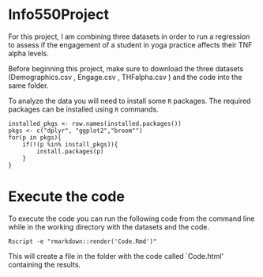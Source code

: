 # Info550Project  
  
 For this project, I am combining three datasets in order to run a regression to assess if the engagement of a student in yoga practice affects their TNF alpha levels.  
 
 Before beginning this project, make sure to download the three datasets (Demographics.csv , Engage.csv , THFalpha.csv ) and the code into the same folder.  
 
 To analyze the data you will need to install some `R` packages. The required packages can be installed using `R` commands.
```{r}
installed_pkgs <- row.names(installed.packages())
pkgs <- c("dplyr", "ggplot2","broom"")
for(p in pkgs){
	if(!(p %in% install_pkgs)){
		install.packages(p)
	}
}
```

# Execute the code  

To execute the code you can run the following code from the command line while in the working directory with the datasets and the code.  

```{r}
Rscript -e "rmarkdown::render('Code.Rmd')"
```

This will create a file in the folder with the code called `Code.html' containing the results.
